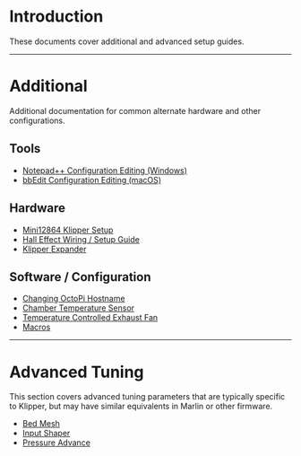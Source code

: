 # Introduction

These documents cover additional and advanced setup guides.

---
# Additional

Additional documentation for common alternate hardware and other configurations.

## Tools

* [Notepad++ Configuration Editing (Windows)](./notepadplusplus.md)
* [bbEdit Configuration Editing (macOS)](./bbedit.md)

## Hardware

* [Mini12864 Klipper Setup](./mini12864_klipper_guide.md)
* [Hall Effect Wiring / Setup Guide]()
* [Klipper Expander](https://github.com/VoronDesign/Voron-Hardware/blob/master/Klipper_Expander/Documentation/README.md#setup)

## Software / Configuration

* [Changing OctoPi Hostname](https://github.com/guysoft/OctoPi/wiki/Changing-the-hostname)
* [Chamber Temperature Sensor](./chamber_temperature_exhaust_fan.md)
* [Temperature Controlled Exhaust Fan](./chamber_temperature_exhaust_fan.md)
* [Macros]()

---
# Advanced Tuning

This section covers advanced tuning parameters that are typically specific to Klipper, but may have similar equivalents in Marlin or other firmware.

* [Bed Mesh]()
* [Input Shaper]()
* [Pressure Advance]()

